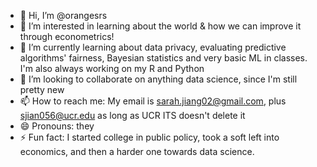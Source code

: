 - 👋 Hi, I’m @orangesrs
- 👀 I’m interested in learning about the world & how we can improve it through econometrics! 
- 🌱 I’m currently learning about data privacy, evaluating predictive algorithms' fairness, Bayesian statistics and very basic ML in classes. I'm also always working on my R and Python
- 💞️ I’m looking to collaborate on anything data science, since I'm still pretty new
- 📫 How to reach me: My email is sarah.jiang02@gmail.com, plus sjian056@ucr.edu as long as UCR ITS doesn't delete it
- 😄 Pronouns: they
- ⚡ Fun fact: I started college in public policy, took a soft left into economics, and then a harder one towards data science.

<!---
orangesrs/orangesrs is a ✨ special ✨ repository because its `README.md` (this file) appears on your GitHub profile.
You can click the Preview link to take a look at your changes.
--->
